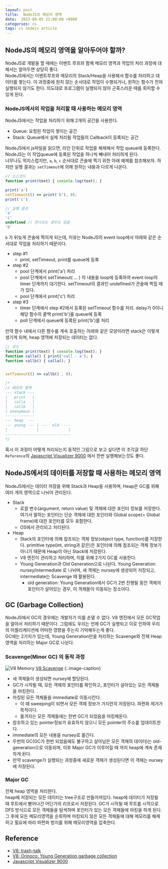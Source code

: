 ```yaml
---
layout: post
title:  NodeJS의 메모리 영역
date:  2023-09-05 22:00:00 +0900
categories: cs
tags: cs nodejs article
---
```


## NodeJS의 메모리 영역을 알아두어야 할까?

NodeJS로 개발을 할 때에는 이벤트 루프와 함께 메모리 영역과 작업의 처리 과정에 대해서는 알아두면 상당히 좋다.  
NodeJS에서는 이벤트루프와 메모리의 Stack/Heap을 사용해서 함수를 처리하고 데이터를 쌓는다. 이 과정중에 원치 않는 순서대로 작업이 수행되거나, 원하는 함수가 전혀 실행되지 않기도 한다. 의도대로 프로그램이 실행되지 않아 곤혹스러운 때를 회피할 수 있게 된다.  

### NodeJS에서의 작업을 처리할 때 사용하는 메모리 영역

NodeJS에서는 작업을 처리하기 위해 2개의 공간을 사용한다.

- Queue: 요청된 작업이 쌓이는 공간
- Stack: Queue에서 실제 처리될 작업들의 Callback이 등록되는 공간

NodeJS에서 js파일을 읽으면, 라인 단위로 작업을 해체해서 작업 queue에 등록한다. NodeJS는 이 작업queue에 등록된 작업을 하나씩 빼내어 처리하게 된다.  
너무나도 억지스럽지만, `a`, `b`, `c` 순서대로 콘솔에 찍기 위한 아래 예제를 참조해보자. 하지만 실행 결과는 `setTimeout`에 의해 원하는 내용과 다르게 나온다.

```js
// 소스코드
function print(text) { console.log(text); }

print('a')
setTimeout(() => print('b'), 0);
print('c')

// 실행 결과
'a'
'c'
undefined // 안나오는 경우도 있음
'b'
```

`b` 가 뒤늦게 콘솔에 찍히게 되는데, 이유는 NodeJS의 event loop에서 아래와 같은 순서대로 작업을 처리하기 때문이다.

- step #1
  - print, setTimeout, print를 queue에 등록
- step #2
  - pool 단계에서 print('a') 처리
  - pool 단계에서 setTimeout( ... ) 의 내용을 loop에 등록하여 event loop의 timer 단계까지 대기한다. setTimeout의 결과인 undefined가 콘솔에 찍힐 때가 있다.
  - pool 단계에서 print('c') 처리
- step #3
  - timer 단계에서 step #2에서 등록된 setTimeout 함수를 처리. delay가 0이니 해당 함수의 콜백 print('b')를 queue에 등록
  - poll 단계에서 queue에 등록된 print('b')를 처리

만약 함수 내에서 다른 함수를 계속 호출하는 아래와 같은 모양이라면 stack은 이렇게 생기게 되며, heap 영역에 저장되는 데이터는 없다.

```js
// 코드
function print(text) { console.log(text); }
function calla() { print('call - a'); }
function callb() { calla(); }


setTimeout(() => callb() , 0);

/*
// 메모리 영역
--- stack ---
|   print   |
|   calla   |
|   callb   |
| anonymous |
-------------
--- heap  ---
--- young --- | ---  old  ---
|             |             |
-----------------------------
*/
```

혹시 이 과정이 어떻게 처리되는지 동적인 그림으로 보고 싶다면 이 조각글 하단 `Reference`의 [Javascript Visualizer 9000](https://www.jsv9000.app/) 에서 한번 실행해보는것도 좋다.

## NodeJS에서의 데이터를 저장할 때 사용하는 메모리 영역

NodeJS에서는 데이터 저장을 위해 Stack과 Heap을 사용하며, Heap은 GC를 위해 여러 개의 영역으로 나뉘어 관리된다.

- Stack
  - 로컬 변수(argument, return value) 및 객체에 대한 포인터 정보를 저장한다.  여기서 말하는 포인터는 단순 객체에 대한 포인터와 Global scope(= Global frame)에 대한 포인터를 모두 포함한다.
  - OS에서 관리되고 처리된다.
- Heap
  - Stack의 포인터에 의해 참조되는 객체 정보(object type, function)를 저장한다.  primitive type(int, string과 같은)은 포인터에 의해 참조되는 객체 정보가 아니기 때문에 Heap이 아닌 Stack에 저장된다.
  - V8 엔진이 관리하고 처리하며, 이를 위해 2가지 GC를 사용한다.
  - Young Generation과 Old Generation으로 나뉜다.
     Young Generation: nursey/intermediate 로 나뉘며, 새 객체는 nursey에 생성되어 저장되고, intermediate는 Scavenge 때 활용된다.
    - old generation: Young Generation에서 GC가 2번 진행될 동안 객체의 포인터가 살아있는 경우, 이 객체들이 이동되는 장소이다.

## GC (Garbage Collection)

NodeJS에서 GC의 경우에는 개발자가 이를 손댈 수 없다. V8 엔진에서 모든 GC작업을 알아서 처리하기 때문이다. 그럼에도 우리는 언제 GC가 실행되고 이로 인하여 우리의 어플리케이션에 어떠한 영향을 주는지 기억해두는게 좋다.  
GC에는 2가지가 있는데, Young Generation만을 처리하는 Scavenge와 전체 Heap 영역을 처리하는 Major GC로 나뉜다.

### Scavenge(Minor GC) 의 동작 과정

![V8 Memory](https://v8.dev/_img/trash-talk/02.svg#center)
[V8 Scavenge](https://v8.dev/_img/trash-talk)
{:.image-caption}

- 새 객체들이 생성되면 nursey에 할당된다.
- GC가 시작될 때, 모든 객체의 포인터를 확인하고, 포인터가 살아있는 모든 객체들을 마킹한다.
- 마킹된 모든 객체들을 immediate로 이동시킨다.
  - 이 때 sweeping이 되면서 모든 객체 정보가 가지런히 저장된다. 파편화 제거가 목적이다.
  - 옮겨지는 모든 객체들에는 한번 GC가 되었음을 마킹해둔다.
- 참조하고 있는 pointer정보가 유효하지 않으니 모든 pointer의 주소를 업데이트한다.
- immediate의 모든 내용을 nursey로 옮긴다.
- 두번의 GC(GC가 한번 되었음에도 불구하고 살아남은 모든 객체의 데이터)는 old-generation으로 이동되며, 이후 Major GC가 이루어질 때 까지 heap에 계속 존재하게 된다.
- 만약 scavenge가 실행되는 과정중에 새로운 객체가 생성된다면 이 객체는 nursey에 저장된다.

### Major GC

전체 heap 영역을 처리한다.  
heap에 저장되는 모든 데이터는 tree구조로 만들어져있다. heap에 데이터가 저장될 때 루트에서 뻗어나간 어딘가의 리프로서 저장된다.
GC가 시작될 때 루트를 시작으로 DFS 방식으로 모든 객체들을 탐색하며 포인터가 있는 모든 객체들에 마킹을 하게 된다.
그 후에 모든 메모리영역을 순회하며 마킹되지 않은 모든 객체들에 대해 메모리를 해제하고 필요에 따라 파편화 방지를 위해 메모리영역을 압축한다.

## Reference

- [V8: trash-talk](https://v8.dev/blog/trash-talk)
- [V8: Orinoco: Young Generation garbage collection](https://v8.dev/blog/orinoco-parallel-scavenger)
- [Javascript Visualizer 9000](https://www.jsv9000.app/)
